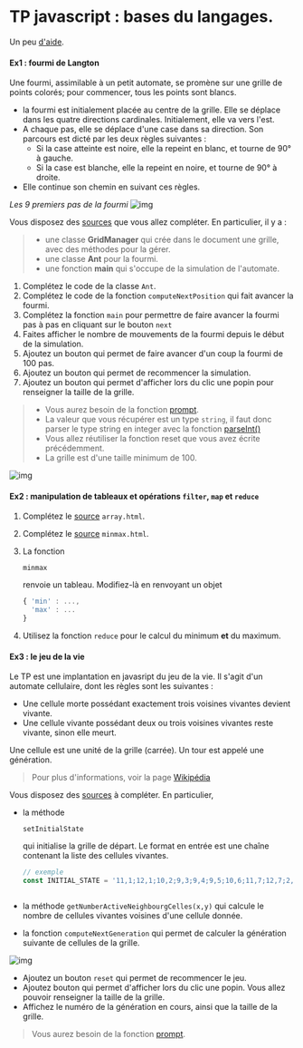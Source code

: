 # TP javascript : bases du langages.

Un peu [d'aide](https://dwarves.iut-fbleau.fr/gitiut/FA2_2021/WIM4/src/branch/master/td_tp/tp1/aide.md).

#### Ex1 : fourmi de Langton

Une fourmi, assimilable à un petit automate, se promène sur une grille de points colorés; pour commencer, tous les points sont blancs.

- la fourmi est initialement placée au centre de la grille. Elle se déplace dans les quatre directions cardinales. Initialement, elle va vers l'est.
- A chaque pas, elle se déplace d'une case dans sa direction. Son parcours est dicté par les deux règles suivantes :
  - Si la case atteinte est noire, elle la repeint en blanc, et tourne de 90° à gauche.
  - Si la case est blanche, elle la repeint en noire, et tourne de 90° à droite.
- Elle continue son chemin en suivant ces règles.

*Les 9 premiers pas de la fourmi*
![img](https://dwarves.iut-fbleau.fr/gitiut/FA2_2021/WIM4/media/branch/master/td_tp/tp1/img/fourmi.png)

Vous disposez des [sources](https://dwarves.iut-fbleau.fr/gitiut/FA2_2021/WIM4/src/branch/master/td_tp/tp1/src/ex1) que vous allez compléter. En particulier, il y a :

> - une classe **GridManager** qui crée dans le document une grille, avec des méthodes pour la gérer.
> - une classe **Ant** pour la fourmi.
> - une fonction **main** qui s'occupe de la simulation de l'automate.

1. Complétez le code de la classe `Ant`.
2. Complétez le code de la fonction `computeNextPosition` qui fait avancer la fourmi.
3. Complétez la fonction `main` pour permettre de faire avancer la fourmi pas à pas en cliquant sur le bouton `next`
4. Faites afficher le nombre de mouvements de la fourmi depuis le début de la simulation.
5. Ajoutez un bouton qui permet de faire avancer d'un coup la fourmi de 100 pas.
6. Ajoutez un bouton qui permet de recommencer la simulation.
7. Ajoutez un bouton qui permet d'afficher lors du clic une popin pour renseigner la taille de la grille.

> - Vous aurez besoin de la fonction [prompt](https://www.w3schools.com/jsref/met_win_prompt.asp).
> - La valeur que vous récupérer est un type `string`, il faut donc parser le type string en integer avec la fonction [parseInt()](https://developer.mozilla.org/fr/docs/Web/JavaScript/Reference/Objets_globaux/parseInt)
> - Vous allez réutiliser la fonction reset que vous avez écrite précédemment.
> - La grille est d'une taille minimum de 100.

![img](https://dwarves.iut-fbleau.fr/gitiut/FA2_2021/WIM4/media/branch/master/td_tp/tp1/img/langton.png)

#### Ex2 : manipulation de tableaux et opérations `filter`, `map` et `reduce`

1. Complétez le [source](https://dwarves.iut-fbleau.fr/gitiut/FA2_2021/WIM4/src/branch/master/td_tp/tp1/src/ex2) `array.html`.

2. Complétez le [source](https://dwarves.iut-fbleau.fr/gitiut/FA2_2021/WIM4/src/branch/master/td_tp/tp1/src/ex2) `minmax.html`.

3. La fonction

    

   ```
   minmax
   ```

    

   renvoie un tableau. Modifiez-là en renvoyant un objet

   ```js
   { 'min' : ...,
     'max' : ...
   }
   ```

4. Utilisez la fonction `reduce` pour le calcul du minimum **et** du maximum.

#### Ex3 : le jeu de la vie

Le TP est une implantation en javasript du jeu de la vie. Il s'agit d'un automate cellulaire, dont les règles sont les suivantes :

- Une cellule morte possédant exactement trois voisines vivantes devient vivante.
- Une cellule vivante possédant deux ou trois voisines vivantes reste vivante, sinon elle meurt.

Une cellule est une unité de la grille (carrée). Un tour est appelé une génération.

> Pour plus d'informations, voir la page [Wikipédia](https://fr.wikipedia.org/wiki/Jeu_de_la_vie)

Vous disposez des [sources](https://dwarves.iut-fbleau.fr/gitiut/FA2_2021/WIM4/src/branch/master/td_tp/tp1/src/ex3) à compléter. En particulier,

- la méthode

   

  ```
  setInitialState
  ```

   

  qui initialise la grille de départ. Le format en entrée est une chaîne contenant la liste des cellules vivantes.

  ```js
  // exemple
  const INITIAL_STATE = '11,1;12,1;10,2;9,3;9,4;9,5;10,6;11,7;12,7;2,4;1,5;2,5;18,28;17,28;19,27;20,26;20,25;20,24;19,23;18,22;17,22;27,25;28,24;27,24;11,28;12,28;10,27;9,26;9,25;9,24;10,23;11,22;12,22;2,25;1,24;2,24;18,1;17,1;19,2;20,3;20,4;20,5;19,6;18,7;17,7;27,4;28,5;27,5'
  ```

  ```text
  
  ```

- la méthode `getNumberActiveNeighbourgCelles(x,y)` qui calcule le nombre de cellules vivantes voisines d'une cellule donnée.

- la fonction `computeNextGeneration` qui permet de calculer la génération suivante de cellules de la grille.

![img](https://dwarves.iut-fbleau.fr/gitiut/FA2_2021/WIM4/media/branch/master/td_tp/tp1/img/vie.png)

- Ajoutez un bouton `reset` qui permet de recommencer le jeu.
- Ajoutez bouton qui permet d'afficher lors du clic une popin. Vous allez pouvoir renseigner la taille de la grille.
- Affichez le numéro de la génération en cours, ainsi que la taille de la grille.

> Vous aurez besoin de la fonction [prompt](https://www.w3schools.com/jsref/met_win_prompt.asp).